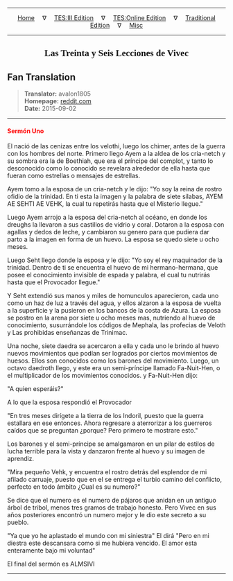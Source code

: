 
---

<!-- Jekyll Page Links -->

<center>
<a href="../../../../../index.html">Home</a>
&emsp;&nabla;&emsp;
<a href="../../../../index-tes3.html">TES:III Edition</a>
&emsp;&nabla;&emsp;
<a href="../../../../index-teso.html">TES:Online Edition</a>
&emsp;&nabla;&emsp;
<a href="../../../../index-traditional.html">Traditional Edition</a>
&emsp;&nabla;&emsp;
<a href="../../../../index-misc.html">Misc</a>
</center>

<!-- Markdown Body Below: -->

---

<center>
<h2><span style="font-family:Georgia">Las Treinta y Seis Lecciones de Vivec</span></h2>
</center>

## Fan Translation

> __Translator:__ avalon1805\
> __Homepage:__ [reddit.com][1]\
> __Date:__ 2015-09-02

[1]: https://www.reddit.com/r/teslore/comments/3jfcw1/the_36_lessons_of_vivec_in_spanish/

---

#### <span style="color:red">Sermón Uno</span>

El nació de las cenizas entre los velothi, luego los chimer, antes de la guerra con los hombres del norte. Primero llego Ayem a la aldea de los cria-netch y su sombra era la de Boethiah, que era el príncipe del complot, y tanto lo desconocido como lo conocido se revelara alrededor de ella hasta que fueran como estrellas o mensajes de estrellas.

Ayem tomo a la esposa de un cria-netch y le dijo: "Yo soy la reina de rostro ofidio de la trinidad. En ti esta la imagen y la palabra de siete silabas, AYEM AE SEHTI AE VEHK, la cual tu repetirás hasta que el Misterio llegue."

Luego Ayem arrojo a la esposa del cria-netch al océano, en donde los dreughs la llevaron a sus castillos de vidrio y coral. Dotaron a la esposa con agallas y dedos de leche, y cambiaron su genero para que pudiera dar parto a la imagen en forma de un huevo. La esposa se quedo siete u ocho meses.

Luego Seht llego donde la esposa y le dijo: "Yo soy el rey maquinador de la trinidad. Dentro de ti se encuentra el huevo de mi hermano-hermana, que posee el conocimiento invisible de espada y palabra, el cual tu nutrirás hasta que el Provocador llegue."

Y Seht extendió sus manos y miles de homunculos aparecieron, cada uno como un haz de luz a través del agua, y ellos alzaron a la esposa de vuelta a la superficie y la pusieron en los bancos de la costa de Azura. La esposa se postro en la arena por siete u ocho meses mas, nutriendo al huevo de conocimiento, susurrándole los códigos de Mephala, las profecias de Veloth y Las prohibidas enseñanzas de Trinimac.

Una noche, siete daedra se acercaron a ella y cada uno le brindo al huevo nuevos movimientos que podían ser logrados por ciertos movimientos de huesos. Ellos son conocidos como los barones del movimiento. Luego, un octavo daedroth llego, y este era un semi-príncipe llamado Fa-Nuit-Hen, o el multiplicador de los movimientos conocidos. y Fa-Nuit-Hen dijo:

"A quien esperáis?"

A lo que la esposa respondió el Provocador

"En tres meses dirígete a la tierra de los Indoril, puesto que la guerra estallara en ese entonces. Ahora regresare a aterrorizar a los guerreros caídos que se preguntan ¿porque? Pero primero te mostrare esto."

Los barones y el semi-príncipe se amalgamaron en un pilar de estilos de lucha terrible para la vista y danzaron frente al huevo y su imagen de aprendiz.

"Mira pequeño Vehk, y encuentra el rostro detrás del esplendor de mi afilado carruaje, puesto que en el se entrega el turbio camino del conflicto, perfecto en todo ámbito ¿Cual es su numero?"

Se dice que el numero es el numero de pájaros que anidan en un antiguo árbol de tribol, menos tres gramos de trabajo honesto. Pero Vivec en sus años posteriores encontró un numero mejor y le dio este secreto a su pueblo.

"Ya que yo he aplastado el mundo con mi siniestra" El dirá "Pero en mi diestra este descansara como si me hubiera vencido. El amor esta enteramente bajo mi voluntad"

El final del sermón es ALMSIVI

---
